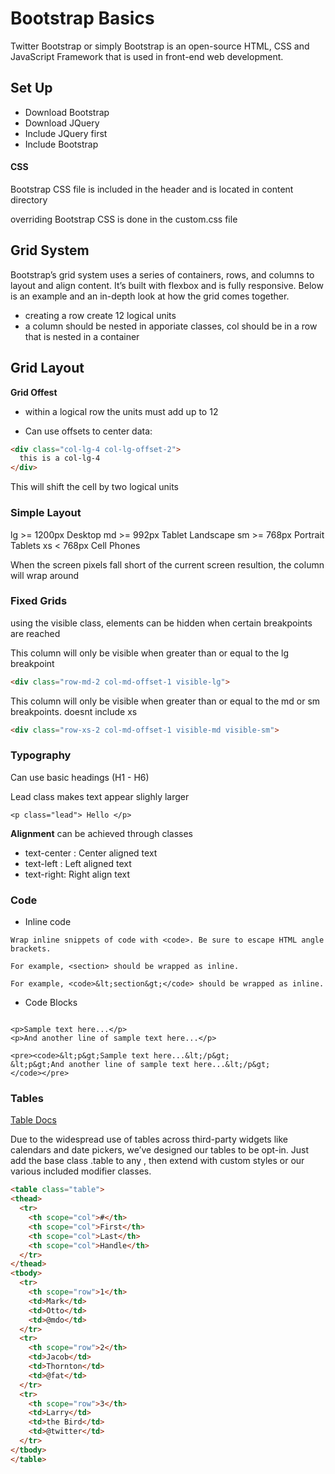 # Bootstrap Basics
Twitter Bootstrap or simply Bootstrap is an open-source HTML, CSS and JavaScript Framework that is used in front-end web development.

## Set Up
* Download Bootstrap
* Download JQuery
* Include JQuery first
* Include Bootstrap

#### CSS
Bootstrap CSS file is included in the header and is located in content directory

overriding Bootstrap CSS is done in the custom.css file

## Grid System
Bootstrap’s grid system uses a series of containers, rows, and columns to layout and align content. It’s built with flexbox and is fully responsive. Below is an example and an in-depth look at how the grid comes together.

* creating a row create 12 logical units
* a column should be nested in apporiate classes, col should be in a row that is nested in a container

## Grid Layout
**Grid Offest**
* within a logical row the units must add up to 12

* Can use offsets to center data:
```html
<div class="col-lg-4 col-lg-offset-2">
  this is a col-lg-4
</div>
```
This will shift the cell by two logical units

### Simple Layout
lg >= 1200px Desktop
md >= 992px Tablet Landscape
sm >= 768px Portrait Tablets
xs < 768px Cell Phones

When the screen pixels fall short of the current screen resultion, the column will wrap around

### Fixed Grids
using the visible class, elements can be hidden when certain breakpoints are reached

This column will only be visible when greater than or equal to the lg breakpoint
```html
<div class="row-md-2 col-md-offset-1 visible-lg">
```

This column will only be visible when greater than or equal to the md or sm breakpoints. doesnt include xs
```html
<div class="row-xs-2 col-md-offset-1 visible-md visible-sm">
```

### Typography
Can use basic headings (H1 - H6)

Lead class makes text appear slighly larger
```
<p class="lead"> Hello </p>
```

**Alignment** can be achieved through classes
* text-center : Center aligned text
* text-left : Left aligned text
* text-right: Right align text

### Code
* Inline code
```
Wrap inline snippets of code with <code>. Be sure to escape HTML angle brackets.
```
  
```  
For example, <section> should be wrapped as inline.
```
  
```
For example, <code>&lt;section&gt;</code> should be wrapped as inline.
```

* Code Blocks
```Use <pre>s for multiple lines of code. Once again, be sure to escape any angle brackets in the code for proper rendering. You may optionally add the .pre-scrollable class, which will set a max-height of 350px and provide a y-axis scrollbar.
```
```
<p>Sample text here...</p>
<p>And another line of sample text here...</p>
```
```
<pre><code>&lt;p&gt;Sample text here...&lt;/p&gt;
&lt;p&gt;And another line of sample text here...&lt;/p&gt;
</code></pre>
```

### Tables
[Table Docs](https://getbootstrap.com/docs/4.0/content/tables/)

Due to the widespread use of tables across third-party widgets like calendars and date pickers, we’ve designed our tables to be opt-in. Just add the base class .table to any <table>, then extend with custom styles or our various included modifier classes.
  
  ```html
<table class="table">
  <thead>
    <tr>
      <th scope="col">#</th>
      <th scope="col">First</th>
      <th scope="col">Last</th>
      <th scope="col">Handle</th>
    </tr>
  </thead>
  <tbody>
    <tr>
      <th scope="row">1</th>
      <td>Mark</td>
      <td>Otto</td>
      <td>@mdo</td>
    </tr>
    <tr>
      <th scope="row">2</th>
      <td>Jacob</td>
      <td>Thornton</td>
      <td>@fat</td>
    </tr>
    <tr>
      <th scope="row">3</th>
      <td>Larry</td>
      <td>the Bird</td>
      <td>@twitter</td>
    </tr>
  </tbody>
</table>
  ```
